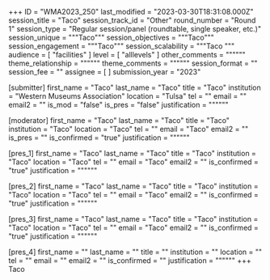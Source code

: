 +++
ID = "WMA2023_250"
last_modified = "2023-03-30T18:31:08.000Z"
session_title = "Taco"
session_track_id = "Other"
round_number = "Round 1"
session_type = "Regular session/panel (roundtable, single speaker, etc.)"
session_unique = """Taco"""
session_objectives = """Taco"""
session_engagement = """Taco"""
session_scalability = """Taco
"""
audience = [ "facilities" ]
level = [ "alllevels" ]
other_comments = """"""
theme_relationship = """"""
theme_comments = """"""
session_format = ""
session_fee = ""
assignee = [  ]
submission_year = "2023"

[submitter]
first_name = "Taco"
last_name = "Taco"
title = "Taco"
institution = "Western Museums Association"
location = "Tulsa"
tel = ""
email = ""
email2 = ""
is_mod = "false"
is_pres = "false"
justification = """"""

[moderator]
first_name = "Taco"
last_name = "Taco"
title = "Taco"
institution = "Taco"
location = "Taco"
tel = ""
email = "Taco"
email2 = ""
is_pres = ""
is_confirmed = "true"
justification = """"""

[pres_1]
first_name = "Taco"
last_name = "Taco"
title = "Taco"
institution = "Taco"
location = "Taco"
tel = ""
email = "Taco"
email2 = ""
is_confirmed = "true"
justification = """"""

[pres_2]
first_name = "Taco"
last_name = "Taco"
title = "Taco"
institution = "Taco"
location = "Taco"
tel = ""
email = "Taco"
email2 = ""
is_confirmed = "true"
justification = """"""

[pres_3]
first_name = "Taco"
last_name = "Taco"
title = "Taco"
institution = "Taco"
location = "Taco"
tel = ""
email = "Taco"
email2 = ""
is_confirmed = "true"
justification = """"""

[pres_4]
first_name = ""
last_name = ""
title = ""
institution = ""
location = ""
tel = ""
email = ""
email2 = ""
is_confirmed = ""
justification = """"""
+++
Taco
